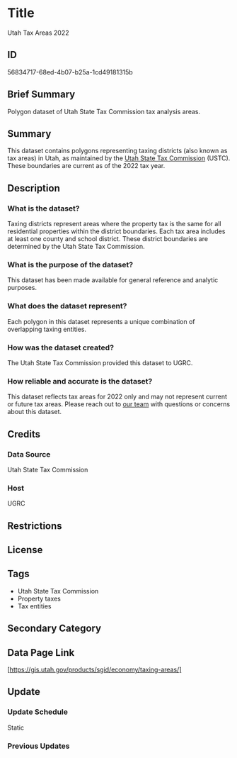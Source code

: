 # Title

Utah Tax Areas 2022

## ID

56834717-68ed-4b07-b25a-1cd49181315b

## Brief Summary

Polygon dataset of Utah State Tax Commission tax analysis areas.

## Summary

This dataset contains polygons representing taxing districts (also known as tax areas) in Utah, as maintained by the [Utah State Tax Commission](https://tax.utah.gov/contact) (USTC). These boundaries are current as of the 2022 tax year.

## Description

### What is the dataset?

Taxing districts represent areas where the property tax is the same for all residential properties within the district boundaries. Each tax area includes at least one county and school district. These district boundaries are determined by the Utah State Tax Commission.

### What is the purpose of the dataset?

This dataset has been made available for general reference and analytic purposes.

### What does the dataset represent?

Each polygon in this dataset represents a unique combination of overlapping taxing entities.

### How was the dataset created?

The Utah State Tax Commission provided this dataset to UGRC.

### How reliable and accurate is the dataset?

This dataset reflects tax areas for 2022 only and may not represent current or future tax areas. Please reach out to [our team](https://gis.utah.gov/contact/) with questions or concerns about this dataset.

## Credits

### Data Source

Utah State Tax Commission

### Host

UGRC

## Restrictions

## License

## Tags

- Utah State Tax Commission
- Property taxes
- Tax entities

## Secondary Category

## Data Page Link

[https://gis.utah.gov/products/sgid/economy/taxing-areas/]

## Update

### Update Schedule

Static

### Previous Updates
